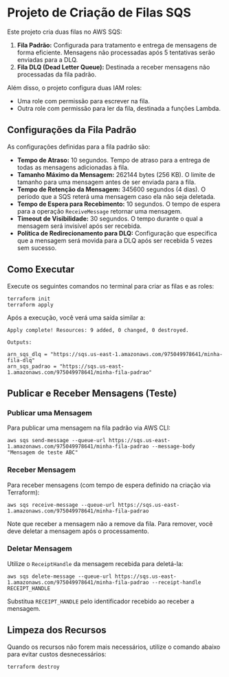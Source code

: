 # Projeto de Criação de Filas SQS

Este projeto cria duas filas no AWS SQS:

1. **Fila Padrão:** Configurada para tratamento e entrega de mensagens de forma eficiente. Mensagens não processadas após 5 tentativas serão enviadas para a DLQ.
2. **Fila DLQ (Dead Letter Queue):** Destinada a receber mensagens não processadas da fila padrão.

Além disso, o projeto configura duas IAM roles:
- Uma role com permissão para escrever na fila.
- Outra role com permissão para ler da fila, destinada a funções Lambda.

## Configurações da Fila Padrão

As configurações definidas para a fila padrão são:

- **Tempo de Atraso:** 10 segundos. Tempo de atraso para a entrega de todas as mensagens adicionadas à fila.
- **Tamanho Máximo da Mensagem:** 262144 bytes (256 KB). O limite de tamanho para uma mensagem antes de ser enviada para a fila.
- **Tempo de Retenção da Mensagem:** 345600 segundos (4 dias). O período que a SQS reterá uma mensagem caso ela não seja deletada.
- **Tempo de Espera para Recebimento:** 10 segundos. O tempo de espera para a operação `ReceiveMessage` retornar uma mensagem.
- **Timeout de Visibilidade:** 30 segundos. O tempo durante o qual a mensagem será invisível após ser recebida.
- **Política de Redirecionamento para DLQ:** Configuração que especifica que a mensagem será movida para a DLQ após ser recebida 5 vezes sem sucesso.

## Como Executar

Execute os seguintes comandos no terminal para criar as filas e as roles:

```shell
terraform init
terraform apply
```

Após a execução, você verá uma saída similar a:

```
Apply complete! Resources: 9 added, 0 changed, 0 destroyed.

Outputs:

arn_sqs_dlq = "https://sqs.us-east-1.amazonaws.com/975049978641/minha-fila-dlq"
arn_sqs_padrao = "https://sqs.us-east-1.amazonaws.com/975049978641/minha-fila-padrao"
```

## Publicar e Receber Mensagens (Teste)

### Publicar uma Mensagem

Para publicar uma mensagem na fila padrão via AWS CLI:

```shell
aws sqs send-message --queue-url https://sqs.us-east-1.amazonaws.com/975049978641/minha-fila-padrao --message-body "Mensagem de teste ABC"
```

### Receber Mensagem

Para receber mensagens (com tempo de espera definido na criação via Terraform):

```shell
aws sqs receive-message --queue-url https://sqs.us-east-1.amazonaws.com/975049978641/minha-fila-padrao
```

Note que receber a mensagem não a remove da fila. Para remover, você deve deletar a mensagem após o processamento.

### Deletar Mensagem

Utilize o `ReceiptHandle` da mensagem recebida para deletá-la:

```shell
aws sqs delete-message --queue-url https://sqs.us-east-1.amazonaws.com/975049978641/minha-fila-padrao --receipt-handle RECEIPT_HANDLE
```

Substitua `RECEIPT_HANDLE` pelo identificador recebido ao receber a mensagem.


## Limpeza dos Recursos

Quando os recursos não forem mais necessários, utilize o comando abaixo para evitar custos desnecessários:

```bash
terraform destroy